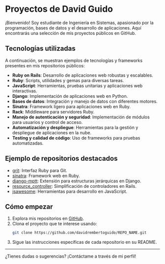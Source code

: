# Proyectos de David Guido

¡Bienvenido! Soy estudiante de Ingeniería en Sistemas, apasionado por la programación, bases de datos y el desarrollo de aplicaciones. Aquí encontrarás una selección de mis proyectos públicos en GitHub.

## Tecnologías utilizadas
A continuación, se muestran ejemplos de tecnologías y frameworks presentes en mis repositorios públicos:

- **Ruby on Rails**: Desarrollo de aplicaciones web robustas y escalables.
- **Ruby**: Scripts, utilidades y gemas para diversas tareas.
- **JavaScript**: Herramientas, pruebas unitarias y aplicaciones web interactivas.
- **Django**: Implementación de aplicaciones web en Python.
- **Bases de datos**: Integración y manejo de datos con diferentes motores.
- **Sinatra**: Framework ligero para aplicaciones web en Ruby.
- **Rack**: Middleware para servidores Ruby.
- **Manejo de autenticación y seguridad**: Implementación de módulos para usuarios y control de acceso.
- **Automatización y despliegue**: Herramientas para la gestión y despliegue de aplicaciones en la nube.
- **Testing y calidad de código**: Uso de frameworks para pruebas automatizadas.

## Ejemplo de repositorios destacados

- [grit](https://github.com/mojombo/grit): Interfaz Ruby para Git.
- [sinatra](https://github.com/bmizerany/sinatra): Framework web en Ruby.
- [django-mptt](https://github.com/brosner/django-mptt): Extensión para estructuras jerárquicas en Django.
- [resource_controller](https://github.com/jamesgolick/resource_controller): Simplificación de controladores en Rails.
- [jsawesome](https://github.com/vanpelt/jsawesome): Herramientas para desarrollo en JavaScript.

## Cómo empezar

1. Explora mis repositorios en [GitHub](https://github.com/davidrembertoguido).
2. Clona el proyecto que te interese usando:
   ```bash
   git clone https://github.com/davidrembertoguido/REPO_NAME.git
   ```
3. Sigue las instrucciones específicas de cada repositorio en su README.

---

¿Tienes dudas o sugerencias? ¡Contáctame a través de mi perfil!
